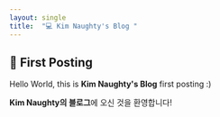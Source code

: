 ```yaml
---
layout: single
title:  "💻 Kim Naughty's Blog "
---
```


## 🌱 First Posting

Hello World, this is **Kim Naughty's Blog** first posting :)

**Kim Naughty의 블로그**에 오신 것을 환영합니다!